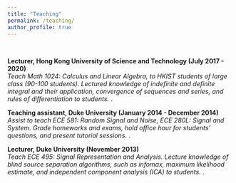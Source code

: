 ```yaml
---
title: "Teaching"
permalink: /teaching/
author_profile: true
---
```


<br>

<b> Lecturer, Hong Kong University of Science and Technology (July 2017 - 2020) </b>  <br> 
<i> Teach Math 1024: Calculus and Linear Algebra, to HKIST students of large class (90-100 students). Lectured knowledge of indefinite and definite integral and their application, convergence of sequences and series, and rules of differentiation to students. </i>.

<b> Teaching assistant, Duke University (January 2014 - December 2014) </b>  <br> 
<i> Assist to teach ECE 581: Random Signal and Noise, ECE 280L: Signal and System. Grade homeworks and exams, hold office hour for students' questions, and present tutorial sessions.  </i>.

<b> Lecturer, Duke University (November 2013)  </b>  <br> 
<i> Teach ECE 495: Signal Representation and Analysis. Lecture knowledge of blind source separation algorithms, such as infomax, maximum likelihood estimate, and independent component analysis (ICA) to students. </i>.
